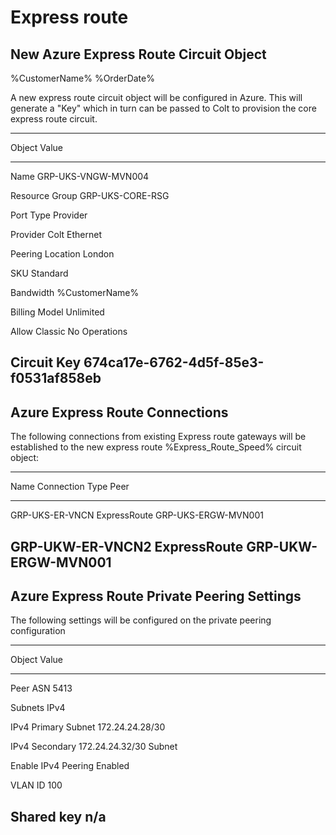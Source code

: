 # Express route

## New Azure Express Route Circuit Object

%CustomerName%
%OrderDate%

A new express route circuit object will be configured in Azure. This
will generate a "Key" which in turn can be passed to Colt to provision
the core express route circuit.

  -----------------------------------------------------------------------
  Object               Value
  -------------------- --------------------------------------------------
  Name                 GRP-UKS-VNGW-MVN004

  Resource Group       GRP-UKS-CORE-RSG

  Port Type            Provider

  Provider             Colt Ethernet

  Peering Location     London

  SKU                  Standard

  Bandwidth            %CustomerName%

  Billing Model        Unlimited

  Allow Classic        No
  Operations           

  Circuit Key          674ca17e-6762-4d5f-85e3-f0531af858eb
  -----------------------------------------------------------------------

## Azure Express Route Connections

The following connections from existing Express route gateways will be
established to the new express route %Express_Route_Speed% circuit object:

  ------------------------------------------------------------------------
  Name               Connection Type               Peer
  ------------------ ----------------------------- -----------------------
  GRP-UKS-ER-VNCN    ExpressRoute                  GRP-UKS-ERGW-MVN001

  GRP-UKW-ER-VNCN2   ExpressRoute                  GRP-UKW-ERGW-MVN001
  ------------------------------------------------------------------------

## Azure Express Route Private Peering Settings

The following settings will be configured on the private peering
configuration

  -----------------------------------------------------------------------
  Object               Value
  -------------------- --------------------------------------------------
  Peer ASN             5413

  Subnets              IPv4

  IPv4 Primary Subnet  172.24.24.28/30

  IPv4 Secondary       172.24.24.32/30
  Subnet               

  Enable IPv4 Peering  Enabled

  VLAN ID              100

  Shared key           n/a
  -----------------------------------------------------------------------


